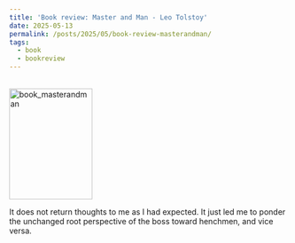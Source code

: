 ```yaml
---
title: 'Book review: Master and Man - Leo Tolstoy'
date: 2025-05-13
permalink: /posts/2025/05/book-review-masterandman/
tags:
  - book
  - bookreview
---
```

<br/><img src='/images/bookreview/book_masterandman.jpg' alt='book_masterandman' style="height: 200px; width:150px;"> 

It does not return thoughts to me as I had expected. It just led me to ponder the unchanged root perspective of the boss toward henchmen, and vice versa.


